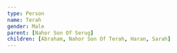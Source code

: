 ```yaml
---
type: Person
name: Terah
gender: Male
parent: [Nahor Son Of Serug]
children: [Abraham, Nahor Son Of Terah, Haran, Sarah]
---
```

